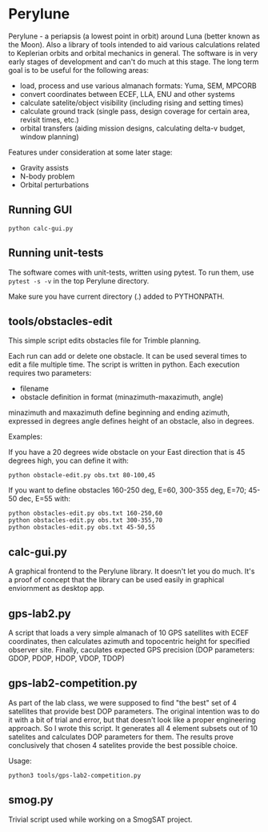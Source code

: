 # Perylune

Perylune - a periapsis (a lowest point in orbit) around Luna (better
known as the Moon). Also a library of tools intended to aid various
calculations related to Keplerian orbits and orbital mechanics in
general. The software is in very early stages of development and can't
do much at this stage. The long term goal is to be useful for the
following areas:

- load, process and use various almanach formats: Yuma, SEM, MPCORB
- convert coordinates between ECEF, LLA, ENU and other systems
- calculate satelite/object visibility (including rising and setting
  times)
- calculate ground track (single pass, design coverage for certain
  area, revisit times, etc.)
- orbital transfers (aiding mission designs, calculating delta-v
  budget, window planning)

Features under consideration at some later stage:

- Gravity assists
- N-body problem
- Orbital perturbations

## Running GUI

```python calc-gui.py```

## Running unit-tests

The software comes with unit-tests, written using pytest. To run them, use
```pytest -s -v``` in the top Perylune directory.

Make sure you have current directory (.) added to PYTHONPATH. 

## tools/obstacles-edit

This simple script edits obstacles file for Trimble planning.

Each run can add or delete one obstacle. It can be used several times to edit
a file multiple time. The script is written in python. Each execution requires
two parameters:

- filename
- obstacle definition in format (minazimuth-maxazimuth, angle)

minazimuth and maxazimuth define beginning and ending azimuth, expressed in degrees
angle defines height of an obstacle, also in degrees.

Examples:

If you have a 20 degrees wide obstacle on your East direction that is 45 degrees high, you
can define it with:

```
python obstacle-edit.py obs.txt 80-100,45
```

If you want to define obstacles 160-250 deg, E=60, 300-355 deg, E=70; 45-50 dec, E=55 with:

```
python obstacles-edit.py obs.txt 160-250,60
python obstacles-edit.py obs.txt 300-355,70
python obstacles-edit.py obs.txt 45-50,55
```

## calc-gui.py

A graphical frontend to the Perylune library. It doesn't let you do
much. It's a proof of concept that the library can be used easily in
graphical enviornment as desktop app.

## gps-lab2.py

A script that loads a very simple almanach of 10 GPS satellites with
ECEF coordinates, then calculates azimuth and topocentric height for
specified observer site. Finally, caculates expected GPS precision
(DOP parameters: GDOP, PDOP, HDOP, VDOP, TDOP)

## gps-lab2-competition.py

As part of the lab class, we were supposed to find "the best" set of 4
satellites that provide best DOP parameters. The original intention
was to do it with a bit of trial and error, but that doesn't look like
a proper engineering approach. So I wrote this script. It generates
all 4 element subsets out of 10 satelites and calculates DOP
parameters for them. The results prove conclusively that chosen 4
satelites provide the best possible choice.

Usage:

`python3 tools/gps-lab2-competition.py`

## smog.py

Trivial script used while working on a SmogSAT project.

